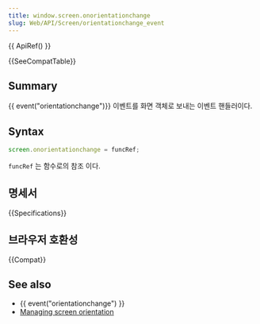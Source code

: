 ```yaml
---
title: window.screen.onorientationchange
slug: Web/API/Screen/orientationchange_event
---
```


{{ ApiRef() }}

{{SeeCompatTable}}

## Summary

{{ event("orientationchange")}} 이벤트를 화면 객체로 보내는 이벤트 핸들러이다.

## Syntax

```js
screen.onorientationchange = funcRef;
```

`funcRef` 는 함수로의 참조 이다.

## 명세서

{{Specifications}}

## 브라우저 호환성

{{Compat}}

## See also

- {{ event("orientationchange") }}
- [Managing screen orientation](/ko/docs/Managing_screen_orientation)
